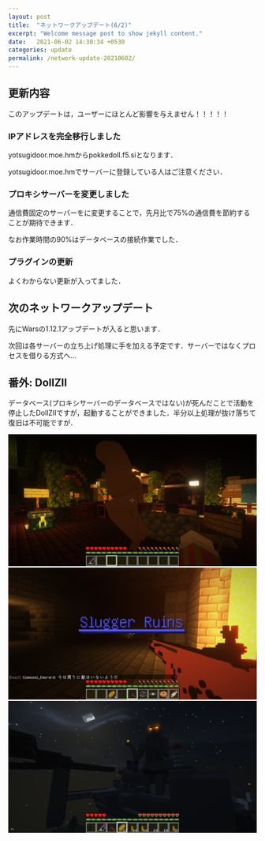 ```yaml
---
layout: post
title:  "ネットワークアップデート(6/2)"
excerpt: "Welcome message post to show jekyll content."
date:   2021-06-02 14:30:34 +0530
categories: update
permalink: /network-update-20210602/
---
```


## 更新内容

このアップデートは，ユーザーにほとんど影響を与えません！！！！！

### IPアドレスを完全移行しました

yotsugidoor.moe.hmからpokkedoll.f5.siとなります．

yotsugidoor.moe.hmでサーバーに登録している人はご注意ください．

### プロキシサーバーを変更しました

通信費固定のサーバーをに変更することで，先月比で75%の通信費を節約することが期待できます．

なお作業時間の90%はデータベースの接続作業でした．

### プラグインの更新

よくわからない更新が入ってました．

## 次のネットワークアップデート

先にWarsの1.12.1アップデートが入ると思います．

次回は各サーバーの立ち上げ処理に手を加える予定です．サーバーではなくプロセスを借りる方式へ...

## 番外: DollZⅡ

データベース(プロキシサーバーのデータベースではない)が死んだことで活動を停止したDollZⅡですが，起動することができました．半分以上処理が抜け落ちて復旧は不可能ですが．

![](/assets/images/network-update-1.png)
![](/assets/images/network-update-2.png)
![](/assets/images/network-update-3.png)
